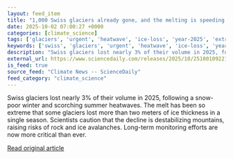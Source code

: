 ```yaml
---
layout: feed_item
title: "1,000 Swiss glaciers already gone, and the melting is speeding up"
date: 2025-10-02 07:00:27 +0000
categories: [climate_science]
tags: ['glaciers', 'urgent', 'heatwave', 'ice-loss', 'year-2025', 'extreme-weather']
keywords: ['swiss', 'glaciers', 'urgent', 'heatwave', 'ice-loss', 'year-2025', 'already']
description: "Swiss glaciers lost nearly 3% of their volume in 2025, following a snow-poor winter and scorching summer heatwaves"
external_url: https://www.sciencedaily.com/releases/2025/10/251001092211.htm
is_feed: true
source_feed: "Climate News -- ScienceDaily"
feed_category: "climate_science"
---
```


Swiss glaciers lost nearly 3% of their volume in 2025, following a snow-poor winter and scorching summer heatwaves. The melt has been so extreme that some glaciers lost more than two meters of ice thickness in a single season. Scientists caution that the decline is destabilizing mountains, raising risks of rock and ice avalanches. Long-term monitoring efforts are now more critical than ever.

[Read original article](https://www.sciencedaily.com/releases/2025/10/251001092211.htm)
